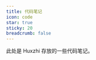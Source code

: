 ```yaml
---
title: 代码笔记
icon: code
star: true
sticky: 20
breadcrumb: false
---
```


此处是 Huxzhi 存放的一些代码笔记。

<!-- more -->